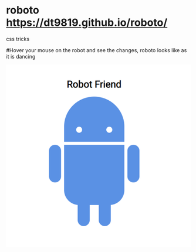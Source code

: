 # roboto https://dt9819.github.io/roboto/
css tricks

#Hover your mouse on the robot and see the changes, roboto looks like as it is dancing

![roboto img](https://raw.githubusercontent.com/dt9819/roboto/master/roboto.png)

